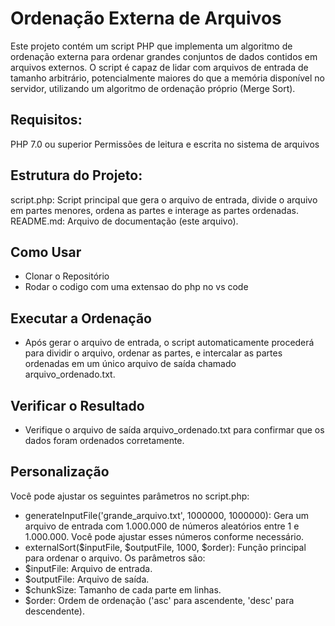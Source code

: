# Ordenação Externa de Arquivos

Este projeto contém um script PHP que implementa um algoritmo de ordenação externa para ordenar grandes conjuntos de dados contidos em arquivos externos. O script é capaz de lidar com arquivos de entrada de tamanho arbitrário, potencialmente maiores do que a memória disponível no servidor, utilizando um algoritmo de ordenação próprio (Merge Sort).

## Requisitos:

PHP 7.0 ou superior
Permissões de leitura e escrita no sistema de arquivos

## Estrutura do Projeto:
script.php: Script principal que gera o arquivo de entrada, divide o arquivo em partes menores, ordena as partes e interage as partes ordenadas.
README.md: Arquivo de documentação (este arquivo).

## Como Usar
- Clonar o Repositório
- Rodar o codigo com uma extensao do php no vs code
## Executar a Ordenação
- Após gerar o arquivo de entrada, o script automaticamente procederá para dividir o arquivo, ordenar as partes, e intercalar as partes ordenadas em um único arquivo de saída chamado arquivo_ordenado.txt.

##  Verificar o Resultado
- Verifique o arquivo de saída arquivo_ordenado.txt para confirmar que os dados foram ordenados corretamente.

## Personalização
Você pode ajustar os seguintes parâmetros no script.php:

- generateInputFile('grande_arquivo.txt', 1000000, 1000000): Gera um arquivo de entrada com 1.000.000 de números aleatórios entre 1 e 1.000.000. Você pode ajustar esses números conforme necessário.
- externalSort($inputFile, $outputFile, 1000, $order): Função principal para ordenar o arquivo. Os parâmetros são:
- $inputFile: Arquivo de entrada.
- $outputFile: Arquivo de saída.
- $chunkSize: Tamanho de cada parte em linhas.
- $order: Ordem de ordenação ('asc' para ascendente, 'desc' para descendente).
